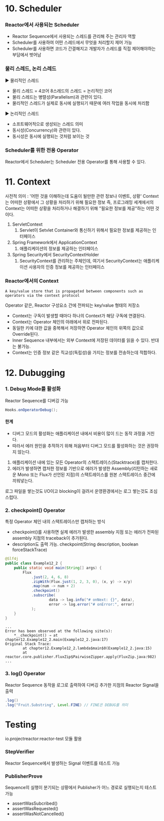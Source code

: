 # 10. Scheduler


### Reactor에서 사용되는 Scheduler 
- Reactor Sequence에서 사용되는 스레드를 관리해 주는 관리자 역할
- Scheduler를 사용하여 어떤 스레드에서 무엇을 처리할지 제어 가능
- Scheduler를 사용하면 코드가 간결해지고 개발자가 스레드를 직접 제어해야하는 부담에서 벗어남

### 물리 스레드, 논리 스레드
▶ 물리적인 스레드  
- 물리 스레드 = 4코어 8스레드의 스레드 = 논리적인 코어
- 물리 스레드는 병렬성(Parallelism)과 관련이 있다.
- 물리적인 스레드가 실제로 동시에 실행되기 때문에 여러 작업을 동시에 처리함

▶ 논리적인 스레드
- 소프트웨어적으로 생성되는 스레드 의미
- 동시성(Concurrency)와 관련이 있다.
- 동시성은 동시에 실행되는 것처럼 보이는 것

### Scheduler를 위한 전용 Operator
Reactor에서 Scheduler는 Scheduler 전용 Operator를 통해 사용할 수 있다.


# 11. Context
사전적 의미 : '어떤 것을 이해하는데 도움이 될만한 관련 정보나 이벤트, 상황'
Context는 어떠한 상황에서 그 상황을 처리하기 위해 필요한 정보
즉, 프로그래밍 세계에서의 Context는 어떠한 상황을 처리하거나 해결하기 위해 "필요한 정보를 제공"하는 어떤 것이다.

1) ServletContext
   1) Servlet이 Setvlet Container와 통신하기 위해서 필요한 정보를 제공하는 인터페이스
2) Spring Framework에서 ApplicationContext
   1) 애플리케이션의 정보를 제공하는 인터페이스
3) Spring Security에서 SecurityContextHolder
   1) SecurityContext를 관리하는 주체인데, 여기서 SecurityContext는 애플리케이션 사용자의 인증 정보를 제공하는 인터페이스


### Reactor에서의 Context
```
A key/value store that is propagated between components such as operators via the context protocol
```
Operator 같은, Reactor 구성요소 간에 전파되는 key/value 형태의 저장소

- Context는 구독이 발생할 때마다 하나의 Context가 해당 구독에 연결된다.
- Context는 Operator 체인의 아래에서 위로 전파된다.
- 동일한 키에 대한 값을 중복해서 저장하면 Operator 체인의 위쪽의 값으로 Override된다.
- Inner Sequence 내부에서는 외부 Context에 저장된 데이터를 읽을 수 있다. 반대는 불가능.
- Context는 인증 정보 같은 직교성(독립성)을 가지는 정보를 전송하는데 적합하다.


# 12. Dubugging

### 1. Debug Mode를 활성화
Reactor Sequence를 디버깅 가능
```java
Hooks.onOperatorDebug();
```
#### 한계 
- 디버그 모드의 활성화는 애플리케이션 내에서 비용이 많이 드는 동작 과정을 거친다. 
- 따라서 에러 원인을 추적하기 위해 처음부터 디버그 모드를 활성화하는 것은 권장하지 않는다.
1. 애플리케이션 내에 있는 모든 Operator의 스택트레이스(Stacktrace)를 캡처한다.
2. 에러가 발생하면 캡처한 정보를 기반으로 에러가 발생한 Assembly(리턴하는 새로운 Mono 또는 Flux가 선언된 지점)의 스택트레이스를 원본 스택트레이스 중간에 끼워넣는다.  

로그 파일을 쌓는것도 I/O이고 blocking이 걸려서 운영환경에서는 로그 쌓는것도 조심스럽다.

### 2. checkpoint() Operator
특정 Operator 체인 내의 스택트레이스만 캡처하는 방식
- checkpoint()를 사용하면 실제 에러가 발생한 assembly 지점 또는 에러가 전파된 assembly 지점의 traceback이 추가된다.
- description도 출력 가능. checkpoint(String description, boolean forceStackTrace)
```java
@Slf4j
public class Example12_2 {
    public static void main(String[] args) {
        Flux
            .just(2, 4, 6, 8)
            .zipWith(Flux.just(1, 2, 3, 0), (x, y) -> x/y)
            .map(num -> num + 2)
            .checkpoint()
            .subscribe(
                    data -> log.info("# onNext: {}", data),
                    error -> log.error("# onError:", error)
            );
    }
}
```

```
...
Error has been observed at the following site(s):
	*__checkpoint() ⇢ at chapter12.Example12_2.main(Example12_2.java:17)
Original Stack Trace:
		at chapter12.Example12_2.lambda$main$0(Example12_2.java:15)
		at reactor.core.publisher.FluxZip$PairwiseZipper.apply(FluxZip.java:982)
...
```

### 3. log() Operator
Reactor Sequence 동작을 로그로 출력하여 디버깅
추가한 지점의 Reactor Signal을 출력
```java
.log()
.log("Fruit.Substring", Level.FINE) // FINE은 DEBUG를 의미
```

# Testing
io.projectreactor:reactor-test 모듈 활용

### StepVerifier
Reactor Sequence에서 발생하는 Signal 이벤트를 테스트 가능

### PublisherProve
Sequence의 실행이 분기되는 상황에서 Publisher가 어느 경로로 실행되는지 테스트 가능
- assertWasSubcribed()
- assertWasRequested()
- assertWasNotCancelled()
